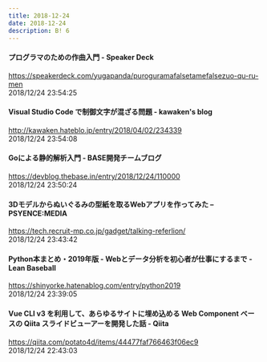 ```yaml
---
title: 2018-12-24
date: 2018-12-24
description: B! 6
---
```


#### プログラマのための作曲入門 - Speaker Deck
https://speakerdeck.com/yugapanda/puroguramafalsetamefalsezuo-qu-ru-men<br>
2018/12/24 23:54:25<br>


#### Visual Studio Code で制御文字が混ざる問題 - kawaken's blog
http://kawaken.hateblo.jp/entry/2018/04/02/234339<br>
2018/12/24 23:54:08<br>


#### Goによる静的解析入門 - BASE開発チームブログ
https://devblog.thebase.in/entry/2018/12/24/110000<br>
2018/12/24 23:50:24<br>


#### 3Dモデルからぬいぐるみの型紙を取るWebアプリを作ってみた – PSYENCE:MEDIA
https://tech.recruit-mp.co.jp/gadget/talking-referlion/<br>
2018/12/24 23:43:42<br>


#### Python本まとめ・2019年版 - Webとデータ分析を初心者が仕事にするまで - Lean Baseball
https://shinyorke.hatenablog.com/entry/python2019<br>
2018/12/24 23:39:05<br>


#### Vue CLI v3 を利用して、あらゆるサイトに埋め込める Web Component ベースの Qiita スライドビューアーを開発した話 - Qiita
https://qiita.com/potato4d/items/44477faf766463f06ec9<br>
2018/12/24 22:43:03<br>


